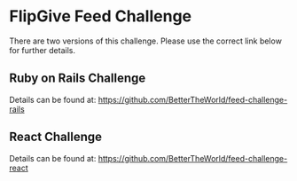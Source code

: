 # FlipGive Feed Challenge

There are two versions of this challenge. Please use the correct link below for further details.

## Ruby on Rails Challenge

Details can be found at: https://github.com/BetterTheWorld/feed-challenge-rails

## React Challenge

Details can be found at: https://github.com/BetterTheWorld/feed-challenge-react
